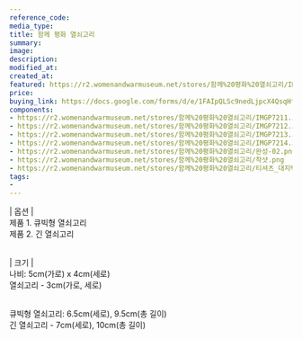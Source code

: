 ```yaml
---
reference_code:
media_type:
title: 함께 평화 열쇠고리
summary:
image:
description:
modified_at:
created_at:
featured: https://r2.womenandwarmuseum.net/stores/함께%20평화%20열쇠고리/IMGP7211.JPG
price: 
buying_link: https://docs.google.com/forms/d/e/1FAIpQLSc9nedLjpcX4QsqHfsDClSUvnY_z8JjKZMrkfDJmnqozNUliA/viewform
components:
- https://r2.womenandwarmuseum.net/stores/함께%20평화%20열쇠고리/IMGP7211.JPG
- https://r2.womenandwarmuseum.net/stores/함께%20평화%20열쇠고리/IMGP7212.JPG
- https://r2.womenandwarmuseum.net/stores/함께%20평화%20열쇠고리/IMGP7213.JPG
- https://r2.womenandwarmuseum.net/stores/함께%20평화%20열쇠고리/IMGP7214.JPG
- https://r2.womenandwarmuseum.net/stores/함께%20평화%20열쇠고리/완성-02.png
- https://r2.womenandwarmuseum.net/stores/함께%20평화%20열쇠고리/착샷.png
- https://r2.womenandwarmuseum.net/stores/함께%20평화%20열쇠고리/티셔츠_대지%201.png
tags:
-
---
```

| 옵션 |\
제품 1. 큐빅형 열쇠고리\
제품 2. 긴 열쇠고리

\
| 크기 |\
나비: 5cm(가로) x 4cm(세로)\
열쇠고리 - 3cm(가로, 세로)

\
큐빅형 열쇠고리: 6.5cm(세로), 9.5cm(총 길이)\
긴 열쇠고리 - 7cm(세로), 10cm(총 길이)
